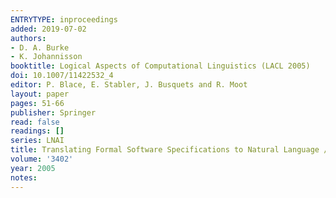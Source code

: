 ```yaml
---
ENTRYTYPE: inproceedings
added: 2019-07-02
authors:
- D. A. Burke
- K. Johannisson
booktitle: Logical Aspects of Computational Linguistics (LACL 2005)
doi: 10.1007/11422532_4
editor: P. Blace, E. Stabler, J. Busquets and R. Moot
layout: paper
pages: 51-66
publisher: Springer
read: false
readings: []
series: LNAI
title: Translating Formal Software Specifications to Natural Language / A Grammar-Based Approach
volume: '3402'
year: 2005
notes:
---
```

